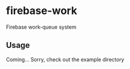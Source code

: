 # firebase-work

Firebase work-queue system

## Usage

Coming... Sorry, check out the example directory
